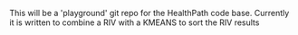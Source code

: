 This will be a 'playground' git repo for the HealthPath code base. 
Currently it is written to combine a RIV with a KMEANS to sort the RIV results
